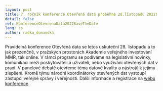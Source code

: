 ```yaml
---
layout: post
title: 7. ročník konference Otevřená data proběhne 28.listopadu 2022!
detail: false
ref: KonferenceOtevrenaData2022SaveTheDate
lang: cs
author: radka_domanská
---
```


Pravidelná konference Otevřená data se letos uskuteční 28. listopadu a to jak prezenčně, v pražských prostorách Akademie veřejného investování MMR, tak online. 
V rámci programu se podíváme na legislativní novinky, komunikaci mezi poskytovateli a uživateli, nebo využívání otevřených dat v praxi. 
V panelové debatě otevřeme téma datové kvality a nástrojů k jejímu zlepšení. 
Kromě týmu národní koordinátorky otevřených dat vystoupí zástupci veřejné správy i veřejnosti. 
Další informace a registrace na [webu konference].

[webu konference]: https://opendata.gov.cz/edu:konference:2022 "konference Otevřená data 2022"
